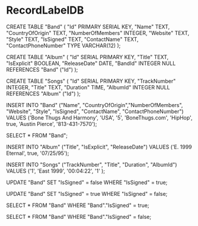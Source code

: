 # RecordLabelDB

CREATE TABLE "Band" (
"Id" PRIMARY SERIAL KEY,
"Name" TEXT,
"CountryOfOrigin" TEXT,
"NumberOfMembers" INTEGER,
"Website" TEXT,
"Style" TEXT,
"IsSigned" TEXT,
"ContactName" TEXT,
"ContactPhoneNumber" TYPE VARCHAR(12)
);

CREATE TABLE "Album" (
"Id" SERIAL PRIMARY KEY,
"Title" TEXT,
"IsExplicit" BOOLEAN,
"ReleaseDate" DATE,
"BandId" INTEGER NULL REFERENCES "Band" ("Id")
);

CREATE TABLE "Songs" (
"Id" SERIAL PRIMARY KEY,
"TrackNumber" INTEGER,
"Title" TEXT,
"Duration" TIME,
"AlbumId" INTEGER NULL REFERENCES "Album" ("Id")
);

INSERT INTO "Band" ("Name", "CountryOfOrigin","NumberOfMembers", "Website", "Style", "IsSigned", "ContactName", "ContactPhoneNumber")
VALUES ('Bone Thugs And Harmony', 'USA', '5', 'BoneThugs.com', 'HipHop', true, 'Austin Pierce', '813-431-7570');

SELECT \* FROM "Band";

INSERT INTO "Album" ("Title", "IsExplicit", "ReleaseDate")
VALUES ('E. 1999 Eternal', true, '07/25/95');

INSERT INTO "Songs" ("TrackNumber", "Title", "Duration", "AlbumId")
VALUES ('1', 'East 1999', '00:04:22', '1' );

UPDATE "Band"
SET "IsSigned" = false
WHERE "IsSigned" = true;

UPDATE "Band"
SET "IsSigned" = true
WHERE "IsSigned" = false;

SELECT \*
FROM "Band"
WHERE "Band"."IsSigned" = true;

SELECT \*
FROM "Band"
WHERE "Band"."IsSigned" = false;
